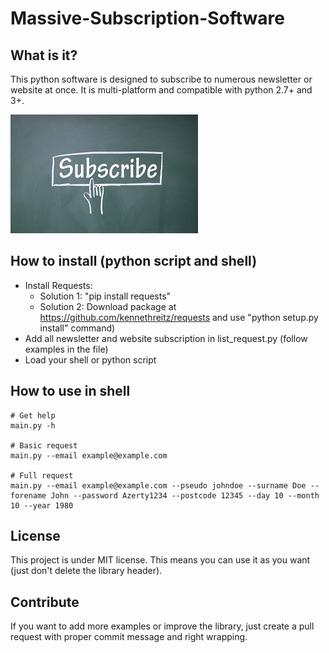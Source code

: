 
# Massive-Subscription-Software

## What is it?

This python software is designed to subscribe to numerous
newsletter or website at once.
It is multi-platform and compatible with python 2.7+ and 3+.

<img src="subscribe.jpg">


## How to install (python script and shell)

  - Install Requests:
    * Solution 1: "pip install requests"
    * Solution 2: Download package at https://github.com/kennethreitz/requests and use "python setup.py install" command)
  - Add all newsletter and website subscription in list_request.py (follow examples in the file)
  - Load your shell or python script


## How to use in shell

```shell
# Get help
main.py -h

# Basic request
main.py --email example@example.com

# Full request
main.py --email example@example.com --pseudo johndoe --surname Doe --forename John --password Azerty1234 --postcode 12345 --day 10 --month 10 --year 1980
```


## License

This project is under MIT license. This means you can use it as you want (just don't delete the library header).


## Contribute

If you want to add more examples or improve the library, just create a pull request with proper commit message and right wrapping.
